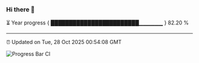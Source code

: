 ### Hi there 👋

⏳ Year progress { ████████████████████████▁▁▁▁▁▁ } 82.20 %

---

⏰ Updated on Tue, 28 Oct 2025 00:54:08 GMT

![Progress Bar CI](https://github.com/Shyam-Makwana/GitHub-Actions-Demo/workflows/Progress%20Bar%20CI/badge.svg)
